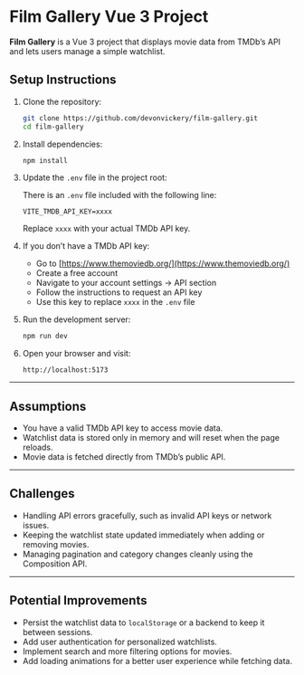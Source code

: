 # Film Gallery Vue 3 Project

**Film Gallery** is a Vue 3 project that displays movie data from TMDb’s API and lets users manage a simple watchlist.

## Setup Instructions

1. Clone the repository:

   ```bash
   git clone https://github.com/devonvickery/film-gallery.git
   cd film-gallery

   ```

2. Install dependencies:

   ```bash
   npm install
   ```

3. Update the `.env` file in the project root:

   There is an `.env` file included with the following line:

   ```
   VITE_TMDB_API_KEY=xxxx
   ```

   Replace `xxxx` with your actual TMDb API key.

4. If you don’t have a TMDb API key:

   * Go to [https://www.themoviedb.org/](https://www.themoviedb.org/)
   * Create a free account
   * Navigate to your account settings → API section
   * Follow the instructions to request an API key
   * Use this key to replace `xxxx` in the `.env` file

5. Run the development server:

   ```bash
   npm run dev
   ```

6. Open your browser and visit:

   ```
   http://localhost:5173
   ```

---

## Assumptions

* You have a valid TMDb API key to access movie data.
* Watchlist data is stored only in memory and will reset when the page reloads.
* Movie data is fetched directly from TMDb’s public API.

---

## Challenges

* Handling API errors gracefully, such as invalid API keys or network issues.
* Keeping the watchlist state updated immediately when adding or removing movies.
* Managing pagination and category changes cleanly using the Composition API.

---

## Potential Improvements

* Persist the watchlist data to `localStorage` or a backend to keep it between sessions.
* Add user authentication for personalized watchlists.
* Implement search and more filtering options for movies.
* Add loading animations for a better user experience while fetching data.
